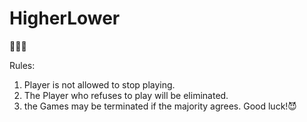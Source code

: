 # HigherLower
🦑🦑🦑


Rules:
1. Player is not allowed to stop playing.
2. The Player who refuses to play will be eliminated.
3. the Games may be terminated if the majority agrees.
Good luck!😈
